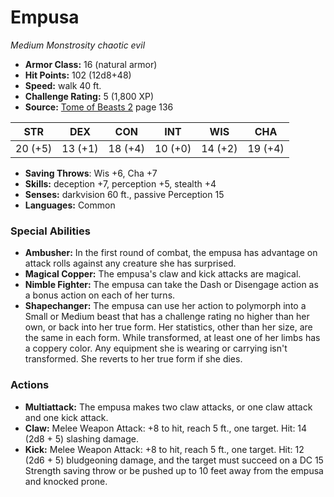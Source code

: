 # Empusa

*Medium* *Monstrosity* *chaotic evil*

- **Armor Class:** 16 (natural armor)
- **Hit Points:** 102 (12d8+48)
- **Speed:** walk 40 ft.
- **Challenge Rating:** 5 (1,800 XP)
- **Source:** [Tome of Beasts 2](https://koboldpress.com/kpstore/product/tome-of-beasts-2-for-5th-edition) page 136

| STR | DEX | CON | INT | WIS | CHA |
| --- | --- | --- | --- | --- | --- |
| 20 (+5) | 13 (+1) | 18 (+4) | 10 (+0) | 14 (+2) | 19 (+4) |

- **Saving Throws**: Wis +6, Cha +7
- **Skills:** deception +7, perception +5, stealth +4
- **Senses:** darkvision 60 ft., passive Perception 15
- **Languages:** Common

### Special Abilities

- **Ambusher:** In the first round of combat, the empusa has advantage on attack rolls against any creature she has surprised.
- **Magical Copper:** The empusa's claw and kick attacks are magical.
- **Nimble Fighter:** The empusa can take the Dash or Disengage action as a bonus action on each of her turns.
- **Shapechanger:** The empusa can use her action to polymorph into a Small or Medium beast that has a challenge rating no higher than her own, or back into her true form. Her statistics, other than her size, are the same in each form. While transformed, at least one of her limbs has a coppery color. Any equipment she is wearing or carrying isn't transformed. She reverts to her true form if she dies.

### Actions

- **Multiattack:** The empusa makes two claw attacks, or one claw attack and one kick attack.
- **Claw:** Melee Weapon Attack: +8 to hit, reach 5 ft., one target. Hit: 14 (2d8 + 5) slashing damage.
- **Kick:** Melee Weapon Attack: +8 to hit, reach 5 ft., one target. Hit: 12 (2d6 + 5) bludgeoning damage, and the target must succeed on a DC 15 Strength saving throw or be pushed up to 10 feet away from the empusa and knocked prone.


